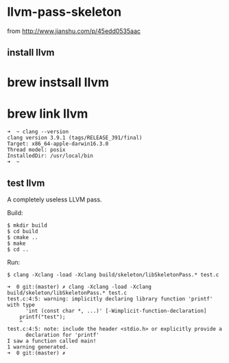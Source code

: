 # llvm-pass-skeleton

from http://www.jianshu.com/p/45edd0535aac

## install llvm

 # brew instsall llvm
 # brew link llvm

```
➜  ~ clang --version
clang version 3.9.1 (tags/RELEASE_391/final)
Target: x86_64-apple-darwin16.3.0
Thread model: posix
InstalledDir: /usr/local/bin
➜  ~
```

## test llvm
A completely useless LLVM pass.

Build:

    $ mkdir build
    $ cd build
    $ cmake ..
    $ make
    $ cd ..

Run:

    $ clang -Xclang -load -Xclang build/skeleton/libSkeletonPass.* test.c

```
➜  0 git:(master) ✗ clang -Xclang -load -Xclang build/skeleton/libSkeletonPass.* test.c
test.c:4:5: warning: implicitly declaring library function 'printf' with type
      'int (const char *, ...)' [-Wimplicit-function-declaration]
    printf("test");
    ^
test.c:4:5: note: include the header <stdio.h> or explicitly provide a
      declaration for 'printf'
I saw a function called main!
1 warning generated.
➜  0 git:(master) ✗
```
